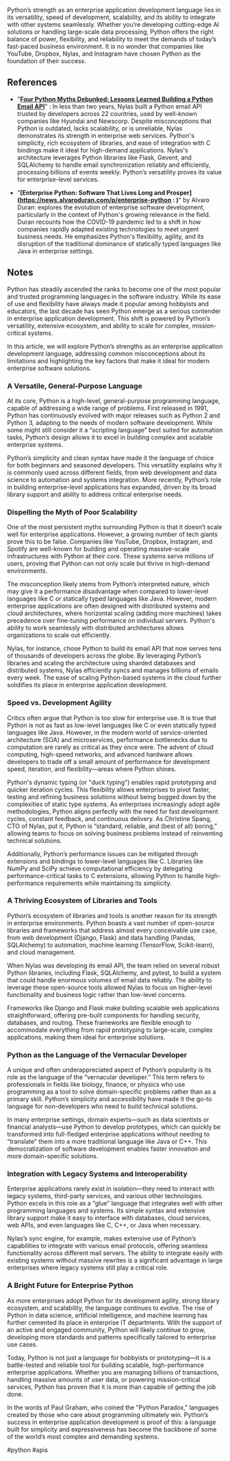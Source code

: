 Python’s strength as an enterprise application development language lies in its versatility, speed of development, scalability, and its ability to integrate with other systems seamlessly. Whether you’re developing cutting-edge AI solutions or handling large-scale data processing, Python offers the right balance of power, flexibility, and reliability to meet the demands of today’s fast-paced business environment. It is no wonder that companies like YouTube, Dropbox, Nylas, and Instagram have chosen Python as the foundation of their success.

## References

- "**[Four Python Myths Debunked: Lessons Learned Building a Python Email API](https://www.nylas.com/blog/debunking-myths-about-python/)**" : In less than two years, Nylas built a Python email API trusted by developers across 22 countries, used by well-known companies like Hyundai and Newscorp. Despite misconceptions that Python is outdated, lacks scalability, or is unreliable, Nylas demonstrates its strength in enterprise web services. Python's simplicity, rich ecosystem of libraries, and ease of integration with C bindings make it ideal for high-demand applications. Nylas's architecture leverages Python libraries like Flask, Gevent, and SQLAlchemy to handle email synchronization reliably and efficiently, processing billions of events weekly. Python’s versatility proves its value for enterprise-level services.

- "**[Enterprise Python: Software That Lives Long and Prosper](https://news.alvaroduran.com/p/enterprise-python : )**" by Alvaro Duran: explores the evolution of enterprise software development, particularly in the context of Python's growing relevance in the field. Duran recounts how the COVID-19 pandemic led to a shift in how companies rapidly adapted existing technologies to meet urgent business needs. He emphasizes Python's flexibility, agility, and its disruption of the traditional dominance of statically typed languages like Java in enterprise settings.

## Notes

Python has steadily ascended the ranks to become one of the most popular and trusted programming languages in the software industry. While its ease of use and flexibility have always made it popular among hobbyists and educators, the last decade has seen Python emerge as a serious contender in enterprise application development. This shift is powered by Python’s versatility, extensive ecosystem, and ability to scale for complex, mission-critical systems.

In this article, we will explore Python’s strengths as an enterprise application development language, addressing common misconceptions about its limitations and highlighting the key factors that make it ideal for modern enterprise software solutions.

### A Versatile, General-Purpose Language

At its core, Python is a high-level, general-purpose programming language, capable of addressing a wide range of problems. First released in 1991, Python has continuously evolved with major releases such as Python 2 and Python 3, adapting to the needs of modern software development. While some might still consider it a “scripting language” best suited for automation tasks, Python’s design allows it to excel in building complex and scalable enterprise systems.

Python’s simplicity and clean syntax have made it the language of choice for both beginners and seasoned developers. This versatility explains why it is commonly used across different fields, from web development and data science to automation and systems integration. More recently, Python’s role in building enterprise-level applications has expanded, driven by its broad library support and ability to address critical enterprise needs.

### Dispelling the Myth of Poor Scalability

One of the most persistent myths surrounding Python is that it doesn’t scale well for enterprise applications. However, a growing number of tech giants prove this to be false. Companies like YouTube, Dropbox, Instagram, and Spotify are well-known for building and operating massive-scale infrastructures with Python at their core. These systems serve millions of users, proving that Python can not only scale but thrive in high-demand environments.

The misconception likely stems from Python’s interpreted nature, which may give it a performance disadvantage when compared to lower-level languages like C or statically typed languages like Java. However, modern enterprise applications are often designed with distributed systems and cloud architectures, where horizontal scaling (adding more machines) takes precedence over fine-tuning performance on individual servers. Python's ability to work seamlessly with distributed architectures allows organizations to scale out efficiently.

Nylas, for instance, chose Python to build its email API that now serves tens of thousands of developers across the globe. By leveraging Python’s libraries and scaling the architecture using sharded databases and distributed systems, Nylas efficiently syncs and manages billions of emails every week. The ease of scaling Python-based systems in the cloud further solidifies its place in enterprise application development.

### Speed vs. Development Agility

Critics often argue that Python is too slow for enterprise use. It is true that Python is not as fast as low-level languages like C or even statically typed languages like Java. However, in the modern world of service-oriented architecture (SOA) and microservices, performance bottlenecks due to computation are rarely as critical as they once were. The advent of cloud computing, high-speed networks, and advanced hardware allows developers to trade off a small amount of performance for development speed, iteration, and flexibility—areas where Python shines.

Python's dynamic typing (or "duck typing") enables rapid prototyping and quicker iteration cycles. This flexibility allows enterprises to pivot faster, testing and refining business solutions without being bogged down by the complexities of static type systems. As enterprises increasingly adopt agile methodologies, Python aligns perfectly with the need for fast development cycles, constant feedback, and continuous delivery. As Christine Spang, CTO of Nylas, put it, Python is “standard, reliable, and (best of all) boring,” allowing teams to focus on solving business problems instead of reinventing technical solutions.

Additionally, Python’s performance issues can be mitigated through extensions and bindings to lower-level languages like C. Libraries like NumPy and SciPy achieve computational efficiency by delegating performance-critical tasks to C extensions, allowing Python to handle high-performance requirements while maintaining its simplicity.

### A Thriving Ecosystem of Libraries and Tools

Python’s ecosystem of libraries and tools is another reason for its strength in enterprise environments. Python boasts a vast number of open-source libraries and frameworks that address almost every conceivable use case, from web development (Django, Flask) and data handling (Pandas, SQLAlchemy) to automation, machine learning (TensorFlow, Scikit-learn), and cloud management.

When Nylas was developing its email API, the team relied on several robust Python libraries, including Flask, SQLAlchemy, and pytest, to build a system that could handle enormous volumes of email data reliably. The ability to leverage these open-source tools allowed Nylas to focus on higher-level functionality and business logic rather than low-level concerns.

Frameworks like Django and Flask make building scalable web applications straightforward, offering pre-built components for handling security, databases, and routing. These frameworks are flexible enough to accommodate everything from rapid prototyping to large-scale, complex applications, making them ideal for enterprise solutions.

### Python as the Language of the Vernacular Developer

A unique and often underappreciated aspect of Python’s popularity is its role as the language of the “vernacular developer.” This term refers to professionals in fields like biology, finance, or physics who use programming as a tool to solve domain-specific problems rather than as a primary skill. Python’s simplicity and accessibility have made it the go-to language for non-developers who need to build technical solutions.

In many enterprise settings, domain experts—such as data scientists or financial analysts—use Python to develop prototypes, which can quickly be transformed into full-fledged enterprise applications without needing to “translate” them into a more traditional language like Java or C++. This democratization of software development enables faster innovation and more domain-specific solutions.

### Integration with Legacy Systems and Interoperability

Enterprise applications rarely exist in isolation—they need to interact with legacy systems, third-party services, and various other technologies. Python excels in this role as a “glue” language that integrates well with other programming languages and systems. Its simple syntax and extensive library support make it easy to interface with databases, cloud services, web APIs, and even languages like C, C++, or Java when necessary.

Nylas’s sync engine, for example, makes extensive use of Python’s capabilities to integrate with various email protocols, offering seamless functionality across different mail servers. The ability to integrate easily with existing systems without massive rewrites is a significant advantage in large enterprises where legacy systems still play a critical role.

### A Bright Future for Enterprise Python

As more enterprises adopt Python for its development agility, strong library ecosystem, and scalability, the language continues to evolve. The rise of Python in data science, artificial intelligence, and machine learning has further cemented its place in enterprise IT departments. With the support of an active and engaged community, Python will likely continue to grow, developing more standards and patterns specifically tailored to enterprise use cases.

Today, Python is not just a language for hobbyists or prototyping—it is a battle-tested and reliable tool for building scalable, high-performance enterprise applications. Whether you are managing billions of transactions, handling massive amounts of user data, or powering mission-critical services, Python has proven that it is more than capable of getting the job done.

In the words of Paul Graham, who coined the "Python Paradox," languages created by those who care about programming ultimately win. Python’s success in enterprise application development is proof of this: a language built for simplicity and expressiveness has become the backbone of some of the world’s most complex and demanding systems.

<!-- Keywords -->
#python #apis
<!-- /Keywords -->
